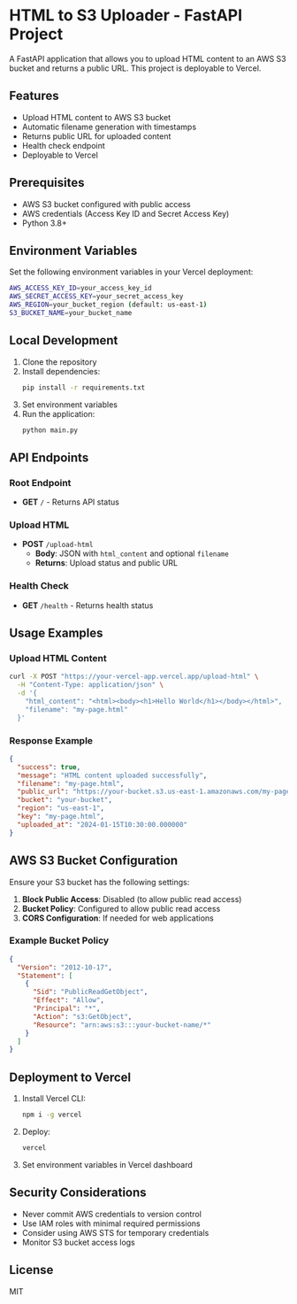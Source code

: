 # HTML to S3 Uploader - FastAPI Project

A FastAPI application that allows you to upload HTML content to an AWS S3 bucket and returns a public URL. This project is deployable to Vercel.

## Features

- Upload HTML content to AWS S3 bucket
- Automatic filename generation with timestamps
- Returns public URL for uploaded content
- Health check endpoint
- Deployable to Vercel

## Prerequisites

- AWS S3 bucket configured with public access
- AWS credentials (Access Key ID and Secret Access Key)
- Python 3.8+

## Environment Variables

Set the following environment variables in your Vercel deployment:

```bash
AWS_ACCESS_KEY_ID=your_access_key_id
AWS_SECRET_ACCESS_KEY=your_secret_access_key
AWS_REGION=your_bucket_region (default: us-east-1)
S3_BUCKET_NAME=your_bucket_name
```

## Local Development

1. Clone the repository
2. Install dependencies:
   ```bash
   pip install -r requirements.txt
   ```
3. Set environment variables
4. Run the application:
   ```bash
   python main.py
   ```

## API Endpoints

### Root Endpoint
- **GET** `/` - Returns API status

### Upload HTML
- **POST** `/upload-html`
  - **Body**: JSON with `html_content` and optional `filename`
  - **Returns**: Upload status and public URL

### Health Check
- **GET** `/health` - Returns health status

## Usage Examples

### Upload HTML Content

```bash
curl -X POST "https://your-vercel-app.vercel.app/upload-html" \
  -H "Content-Type: application/json" \
  -d '{
    "html_content": "<html><body><h1>Hello World</h1></body></html>",
    "filename": "my-page.html"
  }'
```

### Response Example

```json
{
  "success": true,
  "message": "HTML content uploaded successfully",
  "filename": "my-page.html",
  "public_url": "https://your-bucket.s3.us-east-1.amazonaws.com/my-page.html",
  "bucket": "your-bucket",
  "region": "us-east-1",
  "key": "my-page.html",
  "uploaded_at": "2024-01-15T10:30:00.000000"
}
```

## AWS S3 Bucket Configuration

Ensure your S3 bucket has the following settings:

1. **Block Public Access**: Disabled (to allow public read access)
2. **Bucket Policy**: Configured to allow public read access
3. **CORS Configuration**: If needed for web applications

### Example Bucket Policy

```json
{
  "Version": "2012-10-17",
  "Statement": [
    {
      "Sid": "PublicReadGetObject",
      "Effect": "Allow",
      "Principal": "*",
      "Action": "s3:GetObject",
      "Resource": "arn:aws:s3:::your-bucket-name/*"
    }
  ]
}
```

## Deployment to Vercel

1. Install Vercel CLI:
   ```bash
   npm i -g vercel
   ```

2. Deploy:
   ```bash
   vercel
   ```

3. Set environment variables in Vercel dashboard

## Security Considerations

- Never commit AWS credentials to version control
- Use IAM roles with minimal required permissions
- Consider using AWS STS for temporary credentials
- Monitor S3 bucket access logs

## License

MIT
